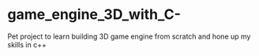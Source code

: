 # game_engine_3D_with_C-
Pet project to learn building 3D game engine from scratch and hone up my skills in c++
